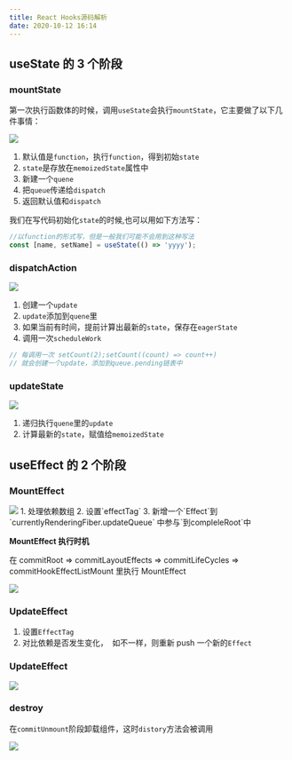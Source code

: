 ```yaml
---
title: React Hooks源码解析
date: 2020-10-12 16:14
---
```


## useState 的 3 个阶段

### mountState

第一次执行函数体的时候，调用`useState`会执行`mountState`，它主要做了以下几件事情：

<!-- ![useState](/react/hooks1.png) -->
<img src="../../assets/react/hooks1.png"/>

1. 默认值是`function`，执行`function`，得到初始`state`
2. `state`是存放在`memoizedState`属性中
3. 新建一个`quene`
4. 把`queue`传递给`dispatch`
5. 返回默认值和`dispatch`

我们在写代码初始化`state`的时候,也可以用如下方法写：

```js
//以function的形式写，但是一般我们可能不会用到这种写法
const [name, setName] = useState(() => 'yyyy');
```

### dispatchAction

<!-- ![useState](/react/hooks2.png) -->
<img src="../../assets/react/hooks2.png"/>

1. 创建一个`update`
2. `update`添加到`quene`里
3. 如果当前有时间，提前计算出最新的`state`，保存在`eagerState`
4. 调用一次`scheduleWork`

```js
// 每调用一次 setCount(2);setCount((count) => count++)
// 就会创建一个update，添加到queue.pending链表中
```

### updateState

<!-- ![useState](/react/hooks3.png) -->
<img src="../../assets/react/hooks3.png"/>

1. 递归执行`quene`里的`update`
2. 计算最新的`state`，赋值给`memoizedState`

## useEffect 的 2 个阶段

### MountEffect

<!-- ![useState](/react/hooks4.png) -->
<img src="../../assets/react/hooks4.png"/>
1. 处理依赖数组
2. 设置`effectTag`
3. 新增一个`Effect`到`currentlyRenderingFiber.updateQueue` 中参与`到compleleRoot`中

**MountEffect 执行时机**

在 commitRoot => commitLayoutEffects => commitLifeCycles => commitHookEffectListMount
里执行 MountEffect

<!-- ![useState](/react/hooks5.png) -->
<img src="../../assets/react/hooks5.png"/>

### UpdateEffect

1. 设置`EffectTag`
2. 对比依赖是否发生变化，  如不一样，则重新 push 一个新的`Effect`

### UpdateEffect

<!-- ![useState](/react/hooks6.png) -->
<img src="../../assets/react/hooks6.png"/>

### destroy

在`commitUnmount`阶段卸载组件，这时`distory`方法会被调用

<!-- ![useState](/react/hooks7.png) -->
<img src="../../assets/react/hooks7.png"/>

